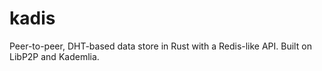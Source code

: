 # kadis

Peer-to-peer, DHT-based data store in Rust with a Redis-like API. Built on LibP2P and Kademlia.
